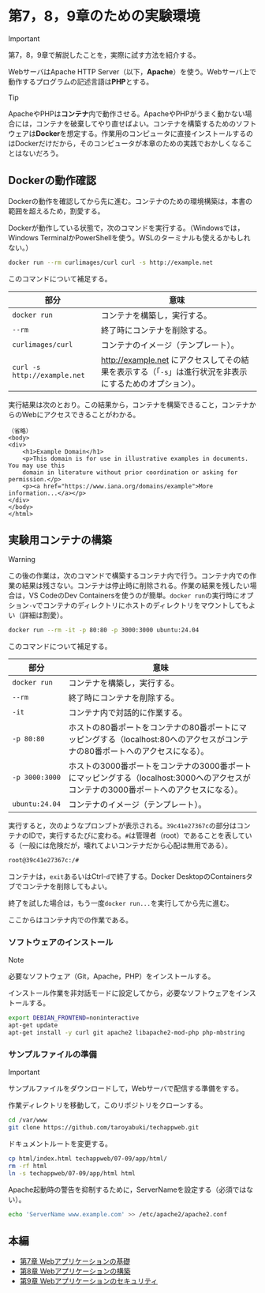 # 第7，8，9章のための実験環境

> [!IMPORTANT]
> 第7，8，9章で解説したことを，実際に試す方法を紹介する。

WebサーバはApache HTTP Server（以下，**Apache**）を使う。Webサーバ上で動作するプログラムの記述言語は**PHP**とする。

> [!TIP]
> ApacheやPHPは**コンテナ**内で動作させる。ApacheやPHPがうまく動かない場合には，コンテナを破棄してやり直せばよい。コンテナを構築するためのソフトウェアは**Docker**を想定する。作業用のコンピュータに直接インストールするのはDockerだけだから，そのコンピュータが本章のための実践でおかしくなることはないだろう。

## <a name='Docker'></a>Dockerの動作確認

Dockerの動作を確認してから先に進む。コンテナのための環境構築は，本書の範囲を超えるため，割愛する。

Dockerが動作している状態で，次のコマンドを実行する。（Windowsでは，Windows TerminalかPowerShellを使う。WSLのターミナルも使えるかもしれない。）

```bash
docker run --rm curlimages/curl curl -s http://example.net
```

このコマンドについて補足する。

部分|意味
--|--
`docker run`|コンテナを構築し，実行する。
`--rm`|終了時にコンテナを削除する。
`curlimages/curl`|コンテナのイメージ（テンプレート）。
`curl -s http://example.net`|http://example.net にアクセスしてその結果を表示する（「`-s`」は進行状況を非表示にするためのオプション）。

実行結果は次のとおり。この結果から，コンテナを構築できること，コンテナからのWebにアクセスできることがわかる。

```
（省略）
<body>
<div>
    <h1>Example Domain</h1>
    <p>This domain is for use in illustrative examples in documents. You may use this
    domain in literature without prior coordination or asking for permission.</p>
    <p><a href="https://www.iana.org/domains/example">More information...</a></p>
</div>
</body>
</html>
```

## <a name=''></a>実験用コンテナの構築

> [!WARNING]
> この後の作業は，次のコマンドで構築するコンテナ内で行う。コンテナ内での作業の結果は残さない。コンテナは停止時に削除される。作業の結果を残したい場合は，VS CodeのDev Containersを使うのが簡単。`docker run`の実行時にオプション`-v`でコンテナのディレクトリにホストのディレクトリをマウントしてもよい（詳細は割愛）。

```bash
docker run --rm -it -p 80:80 -p 3000:3000 ubuntu:24.04
```

このコマンドについて補足する。

部分|意味
--|--
`docker run`|コンテナを構築し，実行する。
`--rm`|終了時にコンテナを削除する。
`-it`|コンテナ内で対話的に作業する。
`-p 80:80`|ホストの80番ポートをコンテナの80番ポートにマッピングする（localhost:80へのアクセスがコンテナの80番ポートへのアクセスになる）。
`-p 3000:3000`|ホストの3000番ポートをコンテナの3000番ポートにマッピングする（localhost:3000へのアクセスがコンテナの3000番ポートへのアクセスになる）。
`ubuntu:24.04`|コンテナのイメージ（テンプレート）。

実行すると，次のようなプロンプトが表示される。`39c41e27367c`の部分はコンテナのIDで，実行するたびに変わる。`#`は管理者（root）であることを表している（一般には危険だが，壊れてよいコンテナだから心配は無用である）。

```bash
root@39c41e27367c:/#
```

コンテナは，`exit`あるいはCtrl-`d`で終了する。Docker DesktopのContainersタブでコンテナを削除してもよい。

終了を試した場合は，もう一度`docker run...`を実行してから先に進む。

ここからはコンテナ内での作業である。

### <a name='-1'></a>ソフトウェアのインストール

> [!NOTE]
> 必要なソフトウェア（Git，Apache，PHP）をインストールする。

インストール作業を非対話モードに設定してから，必要なソフトウェアをインストールする。

```bash
export DEBIAN_FRONTEND=noninteractive
apt-get update
apt-get install -y curl git apache2 libapache2-mod-php php-mbstring
```

### <a name='-1'></a>サンプルファイルの準備

> [!IMPORTANT]
> サンプルファイルをダウンロードして，Webサーバで配信する準備をする。

作業ディレクトリを移動して，このリポジトリをクローンする。

```bash
cd /var/www
git clone https://github.com/taroyabuki/techappweb.git
```

ドキュメントルートを変更する。

```bash
cp html/index.html techappweb/07-09/app/html/
rm -rf html
ln -s techappweb/07-09/app/html html
```

Apache起動時の警告を抑制するために，ServerNameを設定する（必須ではない）。

```bash
echo 'ServerName www.example.com' >> /etc/apache2/apache2.conf
```

## <a name='-1'></a>本編

- [第7章 Webアプリケーションの基礎](07.md)
- [第8章 Webアプリケーションの構築](08.md)
- [第9章 Webアプリケーションのセキュリティ](09.md)
